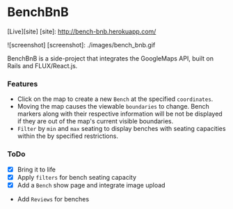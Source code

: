 # BenchBnB

[Live][site]
[site]: http://bench-bnb.herokuapp.com/

![screenshot]
[screenshot]: ./images/bench_bnb.gif

BenchBnB is a side-project that integrates the GoogleMaps API, built on Rails and FLUX/React.js.

### Features

- Click on the map to create a new `Bench` at the specified `coordinates`.
- Moving the map causes the viewable `boundaries` to change. Bench markers along with their respective information will be not be displayed if they are out of the map's current visible boundaries.
- `Filter` by `min` and `max` seating to display benches with seating capacities within the by specified restrictions.

### ToDo

- [x] Bring it to life
- [x] Apply `filters` for bench seating capacity
- [x] Add a `Bench` show page and integrate image upload
- Add `Reviews` for benches
